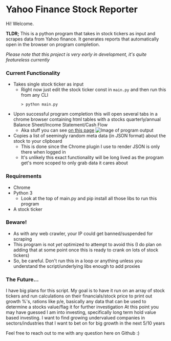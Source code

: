 # Yahoo Finance Stock Reporter
Hi! Welcome.

**TLDR;** This is a python program that takes in stock tickers as input and scrapes data from Yahoo finance.  It generates reports that automatically open in the browser on program completion.

*Please note that this project is very early in development, it's quite featureless currently*

### Current Functionality
* Takes single stock ticker as input
  * Right now just edit the stock ticker const in `main.py` and then run this from any CLI
    ```shell
    > python main.py
    ```
* Upon successful program completion this will open several tabs in a chrome browser containing html tables with a stocks quarterly/annual Balance Sheet/Income Statement/Cash Flow
  * Aka stuff you can see [on this page](https://finance.yahoo.com/quote/MSFT/financials)
    ![Image of program output](https://lh3.googleusercontent.com/B1ISBEo0PbM6xf_2o7LYdvGLzxduVG52SsvCoZHDyqbeU9Lgy9_Gbjz0ojyI-dniV14Fpx2KkBASE5WgmxOh062_amkeA6OBO5hdBHozlCRDMuEjZvwzQLISP2qT8KgeyM-D0vD00W6NfYz4NEMzAthTHM6kNlSA7Rrm7eHWL4SsGsJvuJxT2nIFxoRYyDvJ2ANSxysApSwCoJ0rQgMDiTyGgAfupbQMxXW8iODPXligMi3zXZTaXTnE_B95bSw4Ddtxs_9XLe_3fZjxb8noOWGSc7C2lU2IjYitwiWGfAguO5OsuCVJ1d6626U1mYnL65BL3BWLppr5-ZhTyxI4v7Us-BcB1yyV7uuTxkBSwYCABHtHKYpL9TogpneBCLuVW_3TeirxxEJX3kPmuyoPiMsnVdnJh6B6P89J8-IBM_K2eGgYWYMKX56KayA8EqOOHsqVotyC7Obij5dkyq9MIVwiRhzEQYlk77DkZ2Ekr3pNzaS7xeDw3RgGGt_-0SL4VG0wpCfqmlTOaEkqe42Lyj9EjhbgbZ6zWzO5q4N6bjvFM-IkGPB19Vg7KPrHEvvV9zkOYghTAU7YMMdljyyZd4-Gs-MWg3l9j0LQzrvDiYtg3BkOaqjn9Hma7G6uQzwJXhMt7oeorJuZwgQMQf_HI7mu0f-7UgZ1yTHpc3n_0IbBunN0Kaa0DQIoVOKISJWyrEPykjbAS-ko-3ZsHsvOKbINHS_ZeVXtaRlfQ17WhJoVhO2qmamYEIcc=w694-h537-no?authuser=0)
* Copies a list of seemingly random meta data (in JSON format) about the stock to your clipboard
  * This is done since the Chrome plugin I use to render JSON is only there when logged in
  * It's unlikely this exact functionality will be long lived as the program get's more scoped to only grab data it cares about

### Requirements
* Chrome
* Python 3
  * Look at the top of main.py and pip install all those libs to run this program
* A stock ticker

### Beware!
* As with any web crawler, your IP could get banned/suspended for scraping
* This program is not *yet* optimized to attempt to avoid this (I do plan on adding that at some point once this is ready to crank on lots of stock tickers)
* So, be careful.  Don't run this in a loop or anything unless you understand the script/underlying libs enough to add proxies

### The Future...
I have big plans for this script.  My goal is to have it run on an array of stock tickers and run calculations on their financials/stock price to print out growth %'s, rations like p/e, basically any data that can be used to determine a stocks value/flag it for further investigation
At this point you may have guessed I am into investing, specifically long term hold value based investing.  I want to find growing undervalued companies in sectors/industries that I want to bet on for big growth in the next 5/10 years

Feel free to reach out to me with any question here on Github :)
